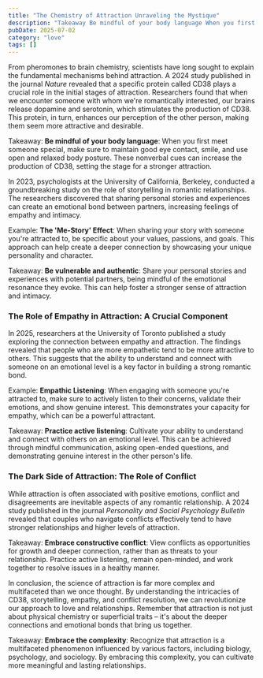 ```yaml
---
title: "The Chemistry of Attraction Unraveling the Mystique"
description: "Takeaway Be mindful of your body language When you first meet someone special, make sure to maintain good eye contact, smile, and use open and r..."
pubDate: 2025-07-02
category: "love"
tags: []
---
```


From pheromones to brain chemistry, scientists have long sought to explain the fundamental mechanisms behind attraction. A 2024 study published in the journal _Nature_ revealed that a specific protein called CD38 plays a crucial role in the initial stages of attraction. Researchers found that when we encounter someone with whom we're romantically interested, our brains release dopamine and serotonin, which stimulates the production of CD38. This protein, in turn, enhances our perception of the other person, making them seem more attractive and desirable.

Takeaway: **Be mindful of your body language**: When you first meet someone special, make sure to maintain good eye contact, smile, and use open and relaxed body posture. These nonverbal cues can increase the production of CD38, setting the stage for a stronger attraction.

In 2023, psychologists at the University of California, Berkeley, conducted a groundbreaking study on the role of storytelling in romantic relationships. The researchers discovered that sharing personal stories and experiences can create an emotional bond between partners, increasing feelings of empathy and intimacy.

Example: **The 'Me-Story' Effect**: When sharing your story with someone you're attracted to, be specific about your values, passions, and goals. This approach can help create a deeper connection by showcasing your unique personality and character.

Takeaway: **Be vulnerable and authentic**: Share your personal stories and experiences with potential partners, being mindful of the emotional resonance they evoke. This can help foster a stronger sense of attraction and intimacy.

### **The Role of Empathy in Attraction: A Crucial Component**

In 2025, researchers at the University of Toronto published a study exploring the connection between empathy and attraction. The findings revealed that people who are more empathetic tend to be more attractive to others. This suggests that the ability to understand and connect with someone on an emotional level is a key factor in building a strong romantic bond.

Example: **Empathic Listening**: When engaging with someone you're attracted to, make sure to actively listen to their concerns, validate their emotions, and show genuine interest. This demonstrates your capacity for empathy, which can be a powerful attractant.

Takeaway: **Practice active listening**: Cultivate your ability to understand and connect with others on an emotional level. This can be achieved through mindful communication, asking open-ended questions, and demonstrating genuine interest in the other person's life.

### **The Dark Side of Attraction: The Role of Conflict**

While attraction is often associated with positive emotions, conflict and disagreements are inevitable aspects of any romantic relationship. A 2024 study published in the journal _Personality and Social Psychology Bulletin_ revealed that couples who navigate conflicts effectively tend to have stronger relationships and higher levels of attraction.

Takeaway: **Embrace constructive conflict**: View conflicts as opportunities for growth and deeper connection, rather than as threats to your relationship. Practice active listening, remain open-minded, and work together to resolve issues in a healthy manner.

In conclusion, the science of attraction is far more complex and multifaceted than we once thought. By understanding the intricacies of CD38, storytelling, empathy, and conflict resolution, we can revolutionize our approach to love and relationships. Remember that attraction is not just about physical chemistry or superficial traits – it's about the deeper connections and emotional bonds that bring us together.

Takeaway: **Embrace the complexity**: Recognize that attraction is a multifaceted phenomenon influenced by various factors, including biology, psychology, and sociology. By embracing this complexity, you can cultivate more meaningful and lasting relationships.